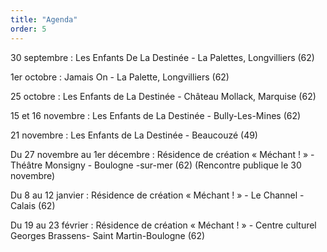 ```yaml
---
title: "Agenda"
order: 5
---
```

30 septembre : Les Enfants De La Destinée - La Palettes, Longvilliers (62)

1er octobre : Jamais On - La Palette, Longvilliers (62)

25 octobre : Les Enfants de La Destinée - Château Mollack, Marquise (62)

15 et 16 novembre : Les Enfants de La Destinée - Bully-Les-Mines (62)

21 novembre : Les Enfants de La Destinée - Beaucouzé (49)

Du 27 novembre au 1er décembre : Résidence de création « Méchant ! » - Théâtre Monsigny - Boulogne -sur-mer (62)
(Rencontre publique le 30 novembre)

Du 8 au 12 janvier : Résidence de création « Méchant ! » - Le Channel - Calais (62)

Du 19 au 23 février :  Résidence de création « Méchant ! » - Centre culturel Georges Brassens- Saint Martin-Boulogne (62) 